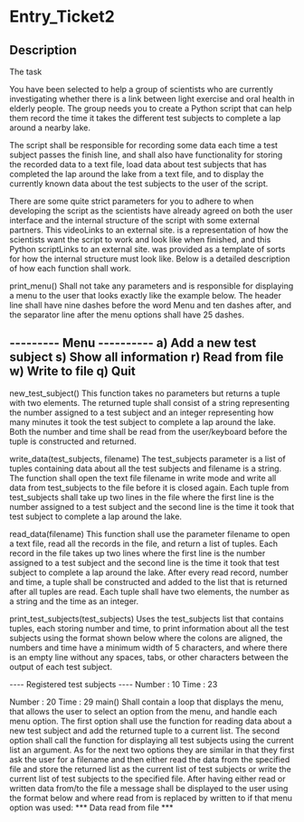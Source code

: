 # Entry_Ticket2

## Description

The task

You have been selected to help a group of scientists who are currently investigating whether there is a link between light exercise and oral health in elderly people. The group needs you to create a Python script that can help them record the time it takes the different test subjects to complete a lap around a nearby lake.


The script shall be responsible for recording some data each time a test subject passes the finish line, and shall also have functionality for storing the recorded data to a text file, load data about test subjects that has completed the lap around the lake from a text file, and to display the currently known data about the test subjects to the user of the script.  

There are some quite strict parameters for you to adhere to when developing the script as the scientists have already agreed on both the user interface and the internal structure of the script with some external partners. This videoLinks to an external site. is a representation of how the scientists want the script to work and look like when finished, and this Python scriptLinks to an external site. was provided as a template of sorts for how the internal structure must look like. Below is a detailed description of how each function shall work. 

print_menu()
Shall not take any parameters and is responsible for displaying a menu to the user that looks exactly like the example below. The header line shall have nine dashes before the word Menu and ten dashes after, and the separator line after the menu options shall have 25 dashes.

--------- Menu ----------
a) Add a new test subject
s) Show all information
r) Read from file
w) Write to file
q) Quit
-------------------------
new_test_subject()
This function takes no parameters but returns a tuple with two elements. The returned tuple shall consist of a string representing the number assigned to a test subject and an integer representing how many minutes it took the test subject to complete a lap around the lake. Both the number and time shall be read from the user/keyboard before the tuple is constructed and returned. 

write_data(test_subjects, filename)
The test_subjects parameter is a list of tuples containing data about all the test subjects and filename is a string. The function shall open the text file filename in write mode and write all data from test_subjects to the file before it is closed again. Each tuple from test_subjects shall take up two lines in the file where the first line is the number assigned to a test subject and the second line is the time it took that test subject to complete a lap around the lake.

read_data(filename)
This function shall use the parameter filename to open a text file, read all the records in the file, and return a list of tuples. Each record in the file takes up two lines where the first line is the number assigned to a test subject and the second line is the time it took that test subject to complete a lap around the lake. After every read record, number and time, a tuple shall be constructed and added to the list that is returned after all tuples are read. Each tuple shall have two elements, the number as a string and the time as an integer.

print_test_subjects(test_subjects)
Uses the test_subjects list that contains tuples, each storing number and time, to print information about all the test subjects using the format shown below where the colons are aligned, the numbers and time have a minimum width of 5 characters, and where there is an empty line without any spaces, tabs, or other characters between the output of each test subject.

---- Registered test subjects ----
Number :   10
Time   :   23

Number :   20
Time   :   29
main()
Shall contain a loop that displays the menu, that allows the user to select an option from the menu, and handle each menu option. The first option shall use the function for reading data about a new test subject and add the returned tuple to a current list. The second option shall call the function for displaying all test subjects using the current list an argument. As for the next two options they are similar in that they first ask the user for a filename and then either read the data from the specified file and store the returned list as the current list of test subjects or write the current list of test subjects to the specified file. After having either read or written data from/to the file a message shall be displayed to the user using the format below and where read from is replaced by written to if that menu option was used:
*** Data read from file ***